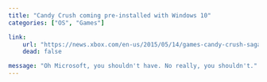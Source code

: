 ```yaml
---
title: "Candy Crush coming pre-installed with Windows 10"
categories: ["OS", "Games"]

link:
    url: "https://news.xbox.com/en-us/2015/05/14/games-candy-crush-saga-is-coming-to-windows-10/"
    dead: false

message: "Oh Microsoft, you shouldn't have. No really, you shouldn't."
---
```

